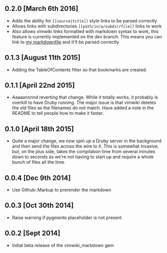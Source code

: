 ## 0.2.0 [March 6th 2016]
* Adds the ability for `[[source|title]]` style links to be parsed correctly
* Allows links with subdirectories `[[path/in/a/subdir/file]]` links to work
* Also allows vimwiki links formatted with markdown syntax to work, this
  feature is currently implemented on the dev branch. This means you can
  link to [my markdownfile](blah.md) and it'll be parsed correctly

## 0.1.3 [August 11th 2015]
* Adding the TableOfContents filter so that bookmarks are created.

## 0.1.1 [April 22nd 2015]
* Aaaaannnnd reverting that change.  While it totally works, it probably
  is overkill to have Druby running.  The major issue is that vimwiki
  deletes the old files as the filenames do not match.  Have added a
  note in the README to tell people how to make it faster.

## 0.1.0 [April 18th 2015]
* Quite a major change, we now spin up a Druby server in the background
  and then send the files across the wire to it.  This is somewhat
  invasive, but, on the plus side, takes the compilation time from
  several minutes down to seconds as we're not having to start
  up and require a whole bunch of files all the time.

## 0.0.4 [Dec 9th 2014]
* Use Github::Markup to prerender the markdown

## 0.0.3 [Oct 30th 2014]

* Raise warning if pygments placeholder is not present

## 0.0.2 [Sept 2014]

* Initial beta release of the vimwiki_markdown gem
